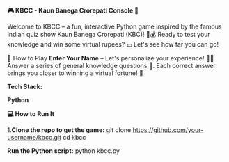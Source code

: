 **🎮 KBCC - Kaun Banega Crorepati Console 🎉**

Welcome to KBCC – a fun, interactive Python game inspired by the famous Indian quiz show Kaun Banega Crorepati (KBC)! 🎤💰 Ready to test your knowledge and win some virtual rupees? 💵 Let's see how far you can go!

🚀 How to Play
**Enter Your Name** – Let's personalize your experience! 🙋‍♂️
Answer a series of general knowledge questions 🧠.
Each correct answer brings you closer to winning a virtual fortune! 💸

**Tech Stack:**

**Python**

**💻 How to Run It**

1.**Clone the repo to get the game:**
git clone https://github.com/your-username/kbcc.git
cd kbcc

**Run the Python script:**
python kbcc.py
